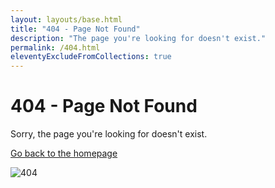 ```yaml
---
layout: layouts/base.html
title: "404 - Page Not Found"
description: "The page you're looking for doesn't exist."
permalink: /404.html
eleventyExcludeFromCollections: true
---
```

<h1>404 - Page Not Found</h1>
<p>Sorry, the page you're looking for doesn't exist.</p>
<p><a href="/">Go back to the homepage</a></p>
<img src="/assets/images/404/404_dark.jpeg" alt="404"/>